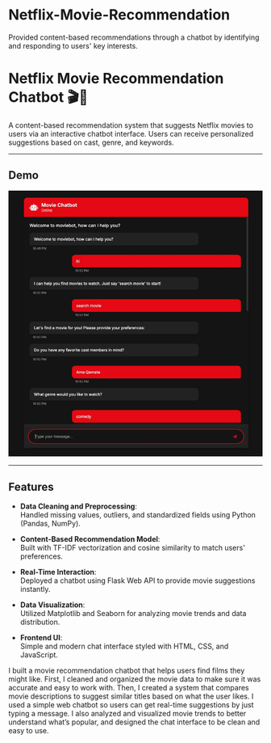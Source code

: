 # Netflix-Movie-Recommendation
Provided content-based recommendations through a chatbot by identifying and responding to users' key interests.
# Netflix Movie Recommendation Chatbot 🎬🤖

A content-based recommendation system that suggests Netflix movies to users via an interactive chatbot interface. Users can receive personalized suggestions based on cast, genre, and keywords.

---

## Demo

![Chatbot Demo](images/Chatbot.jpeg)

---

## Features

- **Data Cleaning and Preprocessing**:  
  Handled missing values, outliers, and standardized fields using Python (Pandas, NumPy).

- **Content-Based Recommendation Model**:  
  Built with TF-IDF vectorization and cosine similarity to match users' preferences.

- **Real-Time Interaction**:  
  Deployed a chatbot using Flask Web API to provide movie suggestions instantly.

- **Data Visualization**:  
  Utilized Matplotlib and Seaborn for analyzing movie trends and data distribution.

- **Frontend UI**:  
  Simple and modern chat interface styled with HTML, CSS, and JavaScript.

I built a movie recommendation chatbot that helps users find films they might like. First, I cleaned and organized the movie data to make sure it was accurate and easy to work with. Then, I created a system that compares movie descriptions to suggest similar titles based on what the user likes. I used a simple web chatbot so users can get real-time suggestions by just typing a message. I also analyzed and visualized movie trends to better understand what’s popular, and designed the chat interface to be clean and easy to use.
